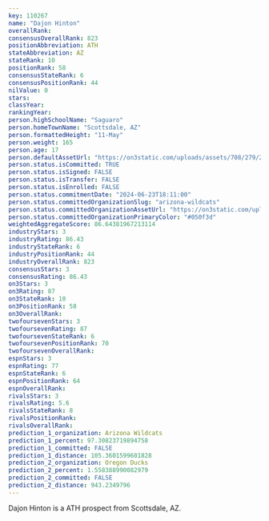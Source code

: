 ```yaml
---
key: 110267
name: "Dajon Hinton"
overallRank: 
consensusOverallRank: 823
positionAbbreviation: ATH
stateAbbreviation: AZ
stateRank: 10
positionRank: 58
consensusStateRank: 6
consensusPositionRank: 44
nilValue: 0
stars: 
classYear: 
rankingYear: 
person.highSchoolName: "Saguaro"
person.homeTownName: "Scottsdale, AZ"
person.formattedHeight: "11-May"
person.weight: 165
person.age: 17
person.defaultAssetUrl: "https://on3static.com/uploads/assets/708/279/279708.jpg"
person.status.isCommitted: TRUE
person.status.isSigned: FALSE
person.status.isTransfer: FALSE
person.status.isEnrolled: FALSE
person.status.commitmentDate: "2024-06-23T18:11:00"
person.status.committedOrganizationSlug: "arizona-wildcats"
person.status.committedOrganizationAssetUrl: "https://on3static.com/uploads/assets/752/149/149752.svg"
person.status.committedOrganizationPrimaryColor: "#050f3d"
weightedAggregateScore: 86.64381967213114
industryStars: 3
industryRating: 86.43
industryStateRank: 6
industryPositionRank: 44
industryOverallRank: 823
consensusStars: 3
consensusRating: 86.43
on3Stars: 3
on3Rating: 87
on3StateRank: 10
on3PositionRank: 58
on3OverallRank: 
twofoursevenStars: 3
twofoursevenRating: 87
twofoursevenStateRank: 6
twofoursevenPositionRank: 70
twofoursevenOverallRank: 
espnStars: 3
espnRating: 77
espnStateRank: 6
espnPositionRank: 64
espnOverallRank: 
rivalsStars: 3
rivalsRating: 5.6
rivalsStateRank: 8
rivalsPositionRank: 
rivalsOverallRank: 
prediction_1_organization: Arizona Wildcats
prediction_1_percent: 97.30823719894758
prediction_1_committed: FALSE
prediction_1_distance: 105.3601599601828
prediction_2_organization: Oregon Ducks
prediction_2_percent: 1.558388990082979
prediction_2_committed: FALSE
prediction_2_distance: 943.2349796
---
```

Dajon Hinton is a ATH prospect from Scottsdale, AZ.